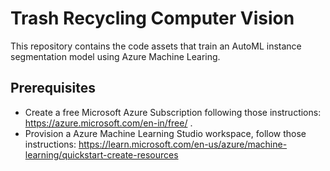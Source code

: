 # Trash Recycling Computer Vision

This repository contains the code assets that train an AutoML instance segmentation model using Azure Machine Learing. 

## Prerequisites 
- Create a free Microsoft Azure Subscription following those instructions: https://azure.microsoft.com/en-in/free/ .
- Provision a Azure Machine Learning Studio workspace, follow those instructions: https://learn.microsoft.com/en-us/azure/machine-learning/quickstart-create-resources

